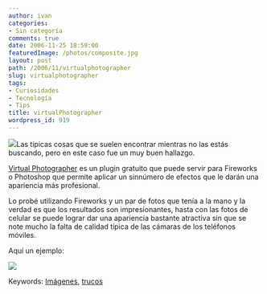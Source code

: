 ```yaml
---
author: ivan
categories:
- Sin categoría
comments: true
date: 2006-11-25 18:59:00
featuredImage: /photos/composite.jpg
layout: post
path: /2006/11/virtualphotographer
slug: virtualphotographer
tags:
- Curiosidades
- Tecnología
- Tips
title: virtualPhotographer
wordpress_id: 919
---
```


[![](https://www.optikvervelabs.com/images/composite.jpg)](https://www.optikvervelabs.com/images/composite.jpg)Las típicas cosas que se suelen encontrar mientras no las estás buscando, pero en este caso fue un muy buen hallazgo.

[Virtual Photographer](https://www.optikvervelabs.com/) es un plugin gratuito que puede servir para Fireworks o Photoshop que permite aplicar un sinnúmero de efectos que le darán una apariencia más profesional.

Lo probé utilizando Fireworks y un par de fotos que tenía a la mano y la verdad es que los resultados son impresionantes, hasta con las fotos de celular se puede lograr dar una apariencia bastante atractiva sin que se note mucho la falta de calidad típica de las cámaras de los teléfonos móviles.

Aquí un ejemplo:

[![](https://photos1.blogger.com/x/blogger/5311/455/320/648772/e-van_collage.jpg)](https://photos1.blogger.com/x/blogger/5311/455/1600/179045/e-van_collage.jpg)

Keywords: [Imágenes](https://www.technorati.com/tags/im%C3%A1genes), [trucos](https://www.technorati.com/tags/trucos)